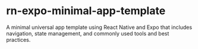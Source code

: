 # rn-expo-minimal-app-template
A minimal universal app template using React Native and Expo that includes navigation, state management, and commonly used tools and best practices.
